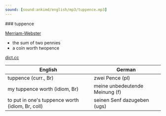 ```yaml
---
sound: [sound:ankimd/english/mp3/tuppence.mp3]
---
```


\### tuppence

[Merriam-Webster](https://www.merriam-webster.com/dictionary/tuppence)

- the sum of two pennies
- a coin worth twopence

[dict.cc](https://www.dict.cc/tuppence)

| English        | German       |
| -------------- | ------------ |
| tuppence (curr., Br) | zwei Pence (pl) |
| my tuppence worth (idiom, Br) | meine unbedeutende Meinung (f) |
| to put in one's tuppence worth (idiom, Br, coll) | seinen Senf dazugeben (ugs) |
